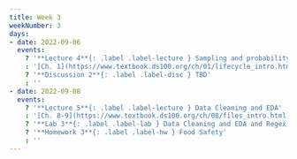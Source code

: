 ```yaml
---
title: Week 3
weekNumber: 3
days:
- date: 2022-09-06
  events:
    ? '**Lecture 4**{: .label .label-lecture } Sampling and probability'
    : '[Ch. 1](https://www.textbook.ds100.org/ch/01/lifecycle_intro.html), [2](https://www.textbook.ds100.org/ch/02/data_scope_intro.html), [3.1](https://www.textbook.ds100.org/ch/03/theory_urn.html)'
    ? '**Discussion 2**{: .label .label-disc } TBD' 
    : ''
- date: 2022-09-08
  events:
    ? '**Lecture 5**{: .label .label-lecture } Data Cleaning and EDA'
    : '[Ch. 8-9](https://www.textbook.ds100.org/ch/08/files_intro.html)'
    ? '**Lab 3**{: .label .label-lab } Data Cleaning and EDA and Regex'
    ? '**Homework 3**{: .label .label-hw } Food Safety'
    : ''
---
```

